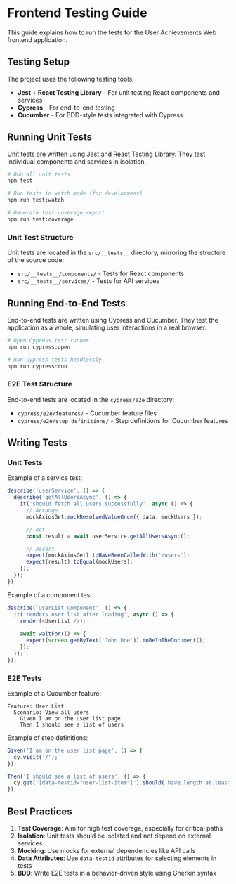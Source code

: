 # Frontend Testing Guide

This guide explains how to run the tests for the User Achievements Web frontend application.

## Testing Setup

The project uses the following testing tools:

- **Jest + React Testing Library** - For unit testing React components and services
- **Cypress** - For end-to-end testing
- **Cucumber** - For BDD-style tests integrated with Cypress

## Running Unit Tests

Unit tests are written using Jest and React Testing Library. They test individual components and services in isolation.

```bash
# Run all unit tests
npm test

# Run tests in watch mode (for development)
npm run test:watch

# Generate test coverage report
npm run test:coverage
```

### Unit Test Structure

Unit tests are located in the `src/__tests__` directory, mirroring the structure of the source code:

- `src/__tests__/components/` - Tests for React components
- `src/__tests__/services/` - Tests for API services

## Running End-to-End Tests

End-to-end tests are written using Cypress and Cucumber. They test the application as a whole, simulating user interactions in a real browser.

```bash
# Open Cypress test runner
npm run cypress:open

# Run Cypress tests headlessly
npm run cypress:run
```

### E2E Test Structure

End-to-end tests are located in the `cypress/e2e` directory:

- `cypress/e2e/features/` - Cucumber feature files
- `cypress/e2e/step_definitions/` - Step definitions for Cucumber features

## Writing Tests

### Unit Tests

Example of a service test:

```typescript
describe('userService', () => {
  describe('getAllUsersAsync', () => {
    it('should fetch all users successfully', async () => {
      // Arrange
      mockAxiosGet.mockResolvedValueOnce({ data: mockUsers });

      // Act
      const result = await userService.getAllUsersAsync();

      // Assert
      expect(mockAxiosGet).toHaveBeenCalledWith('/users');
      expect(result).toEqual(mockUsers);
    });
  });
});
```

Example of a component test:

```typescript
describe('UserList Component', () => {
  it('renders user list after loading', async () => {
    render(<UserList />);
    
    await waitFor(() => {
      expect(screen.getByText('John Doe')).toBeInTheDocument();
    });
  });
});
```

### E2E Tests

Example of a Cucumber feature:

```gherkin
Feature: User List
  Scenario: View all users
    Given I am on the user list page
    Then I should see a list of users
```

Example of step definitions:

```typescript
Given('I am on the user list page', () => {
  cy.visit('/');
});

Then('I should see a list of users', () => {
  cy.get('[data-testid="user-list-item"]').should('have.length.at.least', 1);
});
```

## Best Practices

1. **Test Coverage**: Aim for high test coverage, especially for critical paths
2. **Isolation**: Unit tests should be isolated and not depend on external services
3. **Mocking**: Use mocks for external dependencies like API calls
4. **Data Attributes**: Use `data-testid` attributes for selecting elements in tests
5. **BDD**: Write E2E tests in a behavior-driven style using Gherkin syntax
